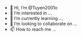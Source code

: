 - 👋 Hi, I’m @Tuyen2001o
- 👀 I’m interested in ...
- 🌱 I’m currently learning ...
- 💞️ I’m looking to collaborate on ...
- 📫 How to reach me ...

<!---
Tuyen2001o/Tuyen2001o is a ✨ special ✨ repository because its `README.md` (this file) appears on your GitHub profile.
You can click the Preview link to take a look at your changes.
--->
